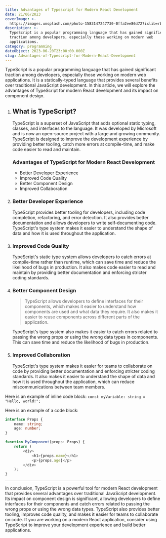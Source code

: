 ```yaml
---
title: Advantages of Typescript for Modern React Development
date: 21/06/2023
coverImage: >-
  https://images.unsplash.com/photo-1583147247730-0ffa2ee86d72?ixlib=rb-4.0.3&ixid=M3wxMjA3fDB8MHxzZWFyY2h8NHx8cnVzdHxlbnwwfHwwfHx8MA%3D%3D&auto=format&fit=crop&w=800&q=60
description: >-
  TypeScript is a popular programming language that has gained significant
  traction among developers, especially those working on modern web
  applications.
category: programming
dateObject: 2023-06-20T23:00:00.000Z
slug: Advantages-of-Typescript-for-Modern-React-Development
---
```


TypeScript is a popular programming language that has gained significant
traction among developers, especially those working on modern web applications.
It is a statically-typed language that provides several benefits over
traditional JavaScript development. In this article, we will explore the
advantages of TypeScript for modern React development and its impact on
component design.

1. ## What is TypeScript?

    TypeScript is a superset of JavaScript that adds optional static typing,
    classes, and interfaces to the language. It was developed by Microsoft and is
    now an open-source project with a large and growing community. TypeScript is
    designed to improve the development experience by providing better tooling,
    catch more errors at compile-time, and make code easier to read and maintain.

    ### Advantages of TypeScript for Modern React Development

    - Better Developer Experience
    - Improved Code Quality
    - Better Component Design
    - Improved Collaboration

2. ### Better Developer Experience

    TypeScript provides better tooling for developers, including code completion,
    refactoring, and error detection. It also provides better documentation and
    allows developers to write self-documenting code. TypeScript's type system
    makes it easier to understand the shape of data and how it is used throughout
    the application.

3. ### Improved Code Quality

    TypeScript's static type system allows developers to catch errors at
    compile-time rather than runtime, which can save time and reduce the
    likelihood of bugs in production. It also makes code easier to read and
    maintain by providing better documentation and enforcing stricter coding
    standards.

4. ### Better Component Design

    > TypeScript allows developers to define interfaces for their components,
    > which makes it easier to understand how components are used and what data
    > they require. It also makes it easier to reuse components across different
    > parts of the application.

    TypeScript's type system also makes it easier to catch errors related to
    passing the wrong props or using the wrong data types in components. This can
    save time and reduce the likelihood of bugs in production.

5. ### Improved Collaboration

    TypeScript's type system makes it easier for teams to collaborate on code by
    providing better documentation and enforcing stricter coding standards. It
    also makes it easier to understand the shape of data and how it is used
    throughout the application, which can reduce miscommunications between team
    members.

Here is an example of inline code block:
`const myVariable: string = "Hello, world!";`

Here is an example of a code block:

```typescript
interface Props {
	name: string;
	age: number;
}

function MyComponent(props: Props) {
	return (
		<div>
			<h1>{props.name}</h1>
			<p>{props.age}</p>
		</div>
	);
}
```

---

In conclusion, TypeScript is a powerful tool for modern React development that
provides several advantages over traditional JavaScript development. Its impact
on component design is significant, allowing developers to define interfaces for
their components and catch errors related to passing the wrong props or using
the wrong data types. TypeScript also provides better tooling, improves code
quality, and makes it easier for teams to collaborate on code. If you are
working on a modern React application, consider using TypeScript to improve your
development experience and build better applications.
